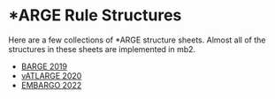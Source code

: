 # *ARGE Rule Structures
Here are a few collections of *ARGE structure sheets. Almost all of the
structures in these sheets are implemented in mb2.
* [BARGE 2019](./structures/2019_BARGE_structures_v2.pdf)
* [vATLARGE 2020](./structures/2020_vATLARGE_all_structures.pdf)
* [EMBARGO 2022](./structures/2022_EMBARGO_Structures.pdf)
